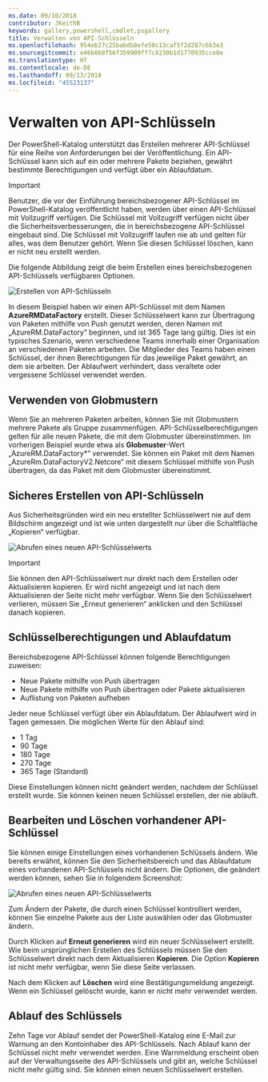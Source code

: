 ```yaml
---
ms.date: 09/10/2018
contributor: JKeithB
keywords: gallery,powershell,cmdlet,psgallery
title: Verwalten von API-Schlüsseln
ms.openlocfilehash: 954eb27c25babdb8efe50c13caf5f2d287c6b3e3
ms.sourcegitcommit: e46b868f56f359909ff7c8230b1d1770935cce0e
ms.translationtype: HT
ms.contentlocale: de-DE
ms.lasthandoff: 09/13/2018
ms.locfileid: "45523137"
---
```

# <a name="managing-api-keys"></a>Verwalten von API-Schlüsseln

Der PowerShell-Katalog unterstützt das Erstellen mehrerer API-Schlüssel für eine Reihe von Anforderungen bei der Veröffentlichung. Ein API-Schlüssel kann sich auf ein oder mehrere Pakete beziehen, gewährt bestimmte Berechtigungen und verfügt über ein Ablaufdatum.

> [!IMPORTANT]
> Benutzer, die vor der Einführung bereichsbezogener API-Schlüssel im PowerShell-Katalog veröffentlicht haben, werden über einen API-Schlüssel mit Vollzugriff verfügen. Die Schlüssel mit Vollzugriff verfügen nicht über die Sicherheitsverbesserungen, die in bereichsbezogene API-Schlüssel eingebaut sind. Die Schlüssel mit Vollzugriff laufen nie ab und gelten für alles, was dem Benutzer gehört. Wenn Sie diesen Schlüssel löschen, kann er nicht neu erstellt werden.

Die folgende Abbildung zeigt die beim Erstellen eines bereichsbezogenen API-Schlüssels verfügbaren Optionen.

![Erstellen von API-Schlüsseln](../../Images/PSGallery_KeyScoped.png)

In diesem Beispiel haben wir einen API-Schlüssel mit dem Namen **AzureRMDataFactory** erstellt. Dieser Schlüsselwert kann zur Übertragung von Paketen mithilfe von Push genutzt werden, deren Namen mit „AzureRM.DataFactory“ beginnen, und ist 365 Tage lang gültig. Dies ist ein typisches Szenario, wenn verschiedene Teams innerhalb einer Organisation an verschiedenen Paketen arbeiten. Die Mitglieder des Teams haben einen Schlüssel, der ihnen Berechtigungen für das jeweilige Paket gewährt, an dem sie arbeiten.
Der Ablaufwert verhindert, dass veraltete oder vergessene Schlüssel verwendet werden.

## <a name="using-glob-patterns"></a>Verwenden von Globmustern

Wenn Sie an mehreren Paketen arbeiten, können Sie mit Globmustern mehrere Pakete als Gruppe zusammenfügen. API-Schlüsselberechtigungen gelten für alle neuen Pakete, die mit dem Globmuster übereinstimmen. Im vorherigen Beispiel wurde etwa als **Globmuster**-Wert „AzureRM.DataFactory*“ verwendet. Sie können ein Paket mit dem Namen „AzureRm.DataFactoryV2.Netcore“ mit diesem Schlüssel mithilfe von Push übertragen, da das Paket mit dem Globmuster übereinstimmt.

## <a name="create-api-keys-securely"></a>Sicheres Erstellen von API-Schlüsseln

Aus Sicherheitsgründen wird ein neu erstellter Schlüsselwert nie auf dem Bildschirm angezeigt und ist wie unten dargestellt nur über die Schaltfläche „Kopieren“ verfügbar.

![Abrufen eines neuen API-Schlüsselwerts](../../Images/PSGallery_CopyCreatedKey.png)

> [!IMPORTANT]
> Sie können den API-Schlüsselwert nur direkt nach dem Erstellen oder Aktualisieren kopieren. Er wird nicht angezeigt und ist nach dem Aktualisieren der Seite nicht mehr verfügbar. Wenn Sie den Schlüsselwert verlieren, müssen Sie „Erneut generieren“ anklicken und den Schlüssel danach kopieren.

## <a name="key-permissions-and-expiration"></a>Schlüsselberechtigungen und Ablaufdatum

Bereichsbezogene API-Schlüssel können folgende Berechtigungen zuweisen:

- Neue Pakete mithilfe von Push übertragen
- Neue Pakete mithilfe von Push übertragen oder Pakete aktualisieren
- Auflistung von Paketen aufheben

Jeder neue Schlüssel verfügt über ein Ablaufdatum. Der Ablaufwert wird in Tagen gemessen. Die möglichen Werte für den Ablauf sind:

- 1 Tag
- 90 Tage
- 180 Tage
- 270 Tage
- 365 Tage (Standard)

Diese Einstellungen können nicht geändert werden, nachdem der Schlüssel erstellt wurde. Sie können keinen neuen Schlüssel erstellen, der nie abläuft.

## <a name="editing-and-deleting-existing-api-keys"></a>Bearbeiten und Löschen vorhandener API-Schlüssel

Sie können einige Einstellungen eines vorhandenen Schlüssels ändern. Wie bereits erwähnt, können Sie den Sicherheitsbereich und das Ablaufdatum eines vorhandenen API-Schlüssels nicht ändern. Die Optionen, die geändert werden können, sehen Sie in folgendem Screenshot:

![Abrufen eines neuen API-Schlüsselwerts](../../Images/PSGallery_EditAPIKey.png)

Zum Ändern der Pakete, die durch einen Schlüssel kontrolliert werden, können Sie einzelne Pakete aus der Liste auswählen oder das Globmuster ändern.

Durch Klicken auf **Erneut generieren** wird ein neuer Schlüsselwert erstellt. Wie beim ursprünglichen Erstellen des Schlüssels müssen Sie den Schlüsselwert direkt nach dem Aktualisieren **Kopieren**. Die Option **Kopieren** ist nicht mehr verfügbar, wenn Sie diese Seite verlassen.

Nach dem Klicken auf **Löschen** wird eine Bestätigungsmeldung angezeigt. Wenn ein Schlüssel gelöscht wurde, kann er nicht mehr verwendet werden.

## <a name="key-expiration"></a>Ablauf des Schlüssels

Zehn Tage vor Ablauf sendet der PowerShell-Katalog eine E-Mail zur Warnung an den Kontoinhaber des API-Schlüssels. Nach Ablauf kann der Schlüssel nicht mehr verwendet werden. Eine Warnmeldung erscheint oben auf der Verwaltungsseite des API-Schlüssels und gibt an, welche Schlüssel nicht mehr gültig sind. Sie können einen neuen Schlüsselwert erstellen.
